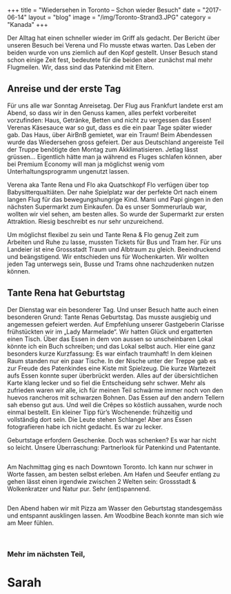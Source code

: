 +++
title = "Wiedersehen in Toronto – Schon wieder Besuch"
date = "2017-06-14"
layout = "blog"
image = "/img/Toronto-Strand3.JPG"
category = "Kanada"
+++


Der Alltag hat einen schneller wieder im Griff als gedacht. Der Bericht über unseren Besuch bei Verena und Flo musste etwas warten. Das Leben der beiden wurde von uns ziemlich auf den Kopf gestellt. Unser Besuch stand schon einige Zeit fest, bedeutete für die beiden aber zunächst mal mehr Flugmeilen. Wir, dass sind das Patenkind mit Eltern. 

<h2>Anreise und der erste Tag</h2>

Für uns alle war Sonntag Anreisetag. Der Flug aus Frankfurt landete erst am Abend, so dass wir in den Genuss kamen, alles perfekt vorbereitet vorzufinden: Haus, Getränke, Betten und nicht zu vergessen das Essen! Verenas Käsesauce war so gut, dass es die ein paar Tage später wieder gab. Das Haus, über AirBnB gemietet, war ein Traum! Beim Abendessen wurde das Wiedersehen gross gefeiert. Der aus Deutschland angereiste Teil der Truppe benötigte den Montag zum Akklimatisieren. Jetlag lässt grüssen... Eigentlich hätte man ja während es Fluges schlafen können, aber bei Premium Economy will man ja möglichst wenig vom Unterhaltungsprogramm ungenutzt lassen. 

Verena aka Tante Rena und Flo aka Quatschkopf Flo verfügen über top Babysitterqualtiäten. Der nahe Spielplatz war der perfekte Ort nach einem langen Flug für das bewegungshungrige Kind. Mami und Papi gingen in den nächsten Supermarkt zum Einkaufen. Da es unser Sommerurlaub war, wollten wir viel sehen, am besten alles. So wurde der Supermarkt zur ersten Attraktion. Riesig beschreibt es nur sehr unzureichend.

Um möglichst flexibel zu sein und Tante Rena & Flo genug Zeit zum Arbeiten und Ruhe zu lasse, mussten Tickets für Bus und Tram her. Für uns Landeier ist eine Grossstadt Traum und Albtraum zu gleich. Beeindruckend und beängstigend. Wir entschieden uns für Wochenkarten. Wir wollten jeden Tag unterwegs sein, Busse und Trams ohne nachzudenken nutzen können. 

<h2>Tante Rena hat Geburtstag</h2>

Der Dienstag war ein besonderer Tag. Und unser Besuch hatte auch einen besonderen Grund: Tante Renas Geburtstag. Das musste ausgiebig und angemessen gefeiert werden. Auf Empfehlung unserer Gastgeberin Clarisse frühstückten wir im „Lady Marmelade“. Wir hatten Glück und ergatterten einen Tisch. Über das Essen in dem von aussen so unscheinbaren Lokal könnte ich ein Buch schreiben; und das Lokal selbst auch. Hier eine ganz besonders kurze Kurzfassung: Es war einfach traumhaft! In dem kleinen Raum standen nur ein paar Tische. In der Nische unter der Treppe gab es zur Freude des Patenkindes eine Kiste mit Spielzeug. Die kurze Wartezeit aufs Essen konnte super überbrückt werden. Alles auf der übersichtlichen Karte klang lecker und so fiel die Entscheidung sehr schwer. Mehr als zufrieden waren wir alle, ich für meinen Teil schwärme immer noch von den huevos rancheros mit schwarzen Bohnen. Das Essen auf den andern Tellern sah ebenso gut aus. Und weil die Crêpes so köstlich aussahen, wurde noch einmal bestellt. Ein kleiner Tipp für’s Wochenende: frühzeitig und vollständig dort sein. Die Leute stehen Schlange! Aber ans Essen fotografieren habe ich nicht gedacht. Es war zu lecker. 

Geburtstage erfordern Geschenke. Doch was schenken? Es war har nicht so leicht. Unsere Überraschung: Partnerlook für Patenkind und Patentante. 

<img src="/img/Toronto-Partnerlook.jpg" alt="">

Am Nachmittag ging es nach Downtown Toronto. Ich kann nur schwer in Worte fassen, am besten selbst erleben. Am Hafen und Seeufer entlang zu gehen lässt einen irgendwie zwischen 2 Welten sein: Grossstadt & Wolkenkratzer und Natur pur. Sehr (ent)spannend. 

<img src="/img/Toronto-Turm1.jpg" alt="">

Den Abend haben wir mit Pizza am Wasser den Geburtstag standesgemäss und entspannt ausklingen lassen. Am Woodbine Beach konnte man sich wie am Meer fühlen.

<img src="/img/Toronto-Strand3.JPG" alt="">

<img src="" alt="">

### Mehr im nächsten Teil, 

<h1 class="signature">Sarah</h1>

